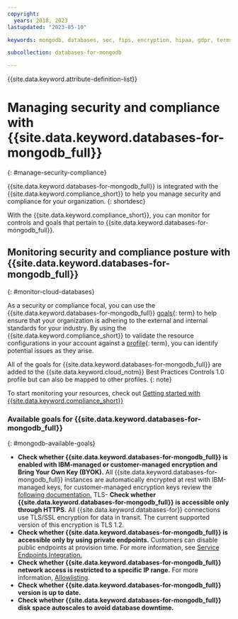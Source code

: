 ```yaml
---
copyright:
  years: 2018, 2023
lastupdated: "2023-05-10"

keywords: mongodb, databases, soc, fips, encryption, hipaa, gdpr, terms, security goals, security and compliance, security

subcollection: databases-for-mongodb

---
```


{{site.data.keyword.attribute-definition-list}}

# Managing security and compliance with {{site.data.keyword.databases-for-mongodb_full}}
{: #manage-security-compliance}

{{site.data.keyword.databases-for-mongodb_full}} is integrated with the {{site.data.keyword.compliance_short}} to help you manage security and compliance for your organization.
{: shortdesc}

With the {{site.data.keyword.compliance_short}}, you can monitor for controls and goals that pertain to {{site.data.keyword.databases-for-mongodb_full}}.

## Monitoring security and compliance posture with {{site.data.keyword.databases-for-mongodb_full}}
{: #monitor-cloud-databases}

As a security or compliance focal, you can use the {{site.data.keyword.databases-for-mongodb_full}} [goals](#x2117978){: term} to help ensure that your organization is adhering to the external and internal standards for your industry. By using the {{site.data.keyword.compliance_short}} to validate the resource configurations in your account against a [profile](#x2034950){: term}, you can identify potential issues as they arise.

All of the goals for {{site.data.keyword.databases-for-mongodb_full}} are added to the {{site.data.keyword.cloud_notm}} Best Practices Controls 1.0 profile but can also be mapped to other profiles.
{: note}

To start monitoring your resources, check out [Getting started with {{site.data.keyword.compliance_short}}](/docs/security-compliance?topic-security-compliance-getting-started)

### Available goals for {{site.data.keyword.databases-for-mongodb_full}}
{: #mongodb-available-goals}

- **Check whether {{site.data.keyword.databases-for-mongodb_full}} is enabled with IBM-managed or customer-managed encryption and Bring Your Own Key (BYOK).** All {{site.data.keyword.databases-for-mongodb_full}} instances are automatically encrypted at rest with IBM-managed keys, for customer-managed encryption keys review the [following documentation.](https://cloud.ibm.com/docs/cloud-databases?topic=cloud-databases-key-protect)
TLS- **Check whether {{site.data.keyword.databases-for-mongodb_full}} is accessible only through HTTPS.** All {{site.data.keyword.databases-for}} connections use TLS/SSL encryption for data in transit. The current supported version of this encryption is TLS 1.2. 
- **Check whether {{site.data.keyword.databases-for-mongodb_full}} is accessible only by using private endpoints.** Customers can disable public endpoints at provision time. For more information, see [Service Endpoints Integration.](https://cloud.ibm.com/docs/cloud-databases?topic=cloud-databases-service-endpoints)
- **Check whether {{site.data.keyword.databases-for-mongodb_full}} network access is restricted to a specific IP range.** For more information, [Allowlisting](https://cloud.ibm.com/docs/cloud-databases?topic=cloud-databases-allowlisting).
- **Check whether {{site.data.keyword.databases-for-mongodb_full}} version is up to date.**
- **Check whether {{site.data.keyword.databases-for-mongodb_full}} disk space autoscales to avoid database downtime.**
